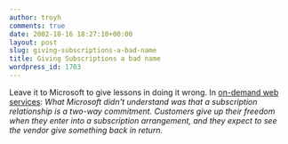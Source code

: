 ```yaml
---
author: troyh
comments: true
date: 2002-10-16 18:27:10+00:00
layout: post
slug: giving-subscriptions-a-bad-name
title: Giving Subscriptions a bad name
wordpress_id: 1703
---
```


Leave it to Microsoft to give lessons in doing it wrong. In [on-demand web services](http://www.looselycoupled.com/blog/2002_10_13_lc.htm#85567552): _What Microsoft didn't understand was that a subscription relationship is a two-way commitment. Customers give up their freedom when they enter into a subscription arrangement, and they expect to see the vendor give something back in return._
